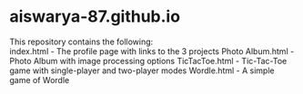 # aiswarya-87.github.io

This repository contains the following:<br>
index.html - The profile page with links to the 3 projects
Photo Album.html - Photo Album with image processing options 
TicTacToe.html - Tic-Tac-Toe game with single-player and two-player modes
Wordle.html - A simple game of Wordle
